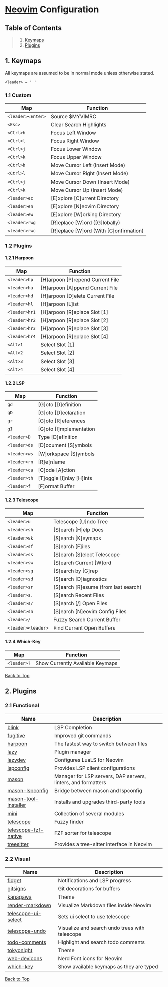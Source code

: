# [Neovim](https://github.com/neovim/neovim) Configuration

## Table of Contents

> 1. [Keymaps](#1-keymaps)
> 2. [Plugins](#2-plugins)

## 1. Keymaps

All keymaps are assumed to be in normal mode unless otherwise stated.

`<leader> = ' '`

### 1.1 Custom

| Map | Function |
|-|-|
| `<leader><Enter>` | Source $MYVIMRC |
| `<Esc>` | Clear Search Highlights |
| `<Ctrl>h` | Focus Left Window |
| `<Ctrl>l` | Focus Right Window |
| `<Ctrl>j` | Focus Lower Window |
| `<Ctrl>k` | Focus Upper Window |
| `<Ctrl>h` | Move Cursor Left (Insert Mode) |
| `<Ctrl>l` | Move Cursor Right (Insert Mode) |
| `<Ctrl>j` | Move Cursor Down (Insert Mode) |
| `<Ctrl>k` | Move Cursor Up (Insert Mode) |
| `<leader>ec` | [E]xplore [C]urrent Directory |
| `<leader>en` | [E]xplore [N]eovim Directory |
| `<leader>ew` | [E]xplore [W]orking Directory |
| `<leader>rwg` | [R]eplace [W]ord ([G]lobally) |
| `<leader>rwc` | [R]eplace [W]ord (With [C]onfirmation) |

### 1.2 Plugins

#### 1.2.1 Harpoon

| Map | Function |
|-|-|
| `<leader>hp` | [H]arpoon [P]repend Current File |
| `<leader>ha` | [H]arpoon [A]ppend Current File |
| `<leader>hd` | [H]arpoon [D]elete Current File |
| `<leader>hl` | [H]arpoon [L]ist |
| `<leader>hr1` | [H]arpoon [R]eplace Slot [1] |
| `<leader>hr2` | [H]arpoon [R]eplace Slot [2] |
| `<leader>hr3` | [H]arpoon [R]eplace Slot [3] |
| `<leader>hr4` | [H]arpoon [R]eplace Slot [4] |
| `<Alt>1` | Select Slot [1] |
| `<Alt>2` | Select Slot [2] |
| `<Alt>3` | Select Slot [3] |
| `<Alt>4` | Select Slot [4] |

#### 1.2.2 LSP

| Map | Function |
|-|-|
| `gd` | [G]oto [D]efinition |
| `gD` | [G]oto [D]eclaration |
| `gr` | [G]oto [R]eferences |
| `gI` | [G]oto [I]mplementation |
| `<leader>D` | Type [D]efinition |
| `<leader>ds` | [D]ocument [S]ymbols |
| `<leader>ws` | [W]orkspace [S]ymbols |
| `<leader>rn` | [R]e[n]ame |
| `<leader>ca` | [C]ode [A]ction |
| `<leader>th` | [T]oggle [I]nlay [H]ints |
| `<leader>f` | [F]ormat Buffer |

#### 1.2.3 Telescope

| Map | Function |
|-|-|
| `<leader>u` | Telescope [U]ndo Tree |
| `<leader>sh` | [S]earch [H]elp Docs |
| `<leader>sk` | [S]earch [K]eymaps |
| `<leader>sf` | [S]earch [F]iles |
| `<leader>ss` | [S]earch [S]elect Telescope |
| `<leader>sw` | [S]earch Current [W]ord |
| `<leader>sg` | [S]earch by [G]rep |
| `<leader>sd` | [S]earch [D]iagnostics |
| `<leader>sr` | [S]earch [R]esume (from last search) |
| `<leader>s.` | [S]earch Recent Files |
| `<leader>s/` | [S]earch [/] Open Files |
| `<leader>sn` | [S]earch [N]eovim Config Files |
| `<leader>/` | Fuzzy Search Current Buffer |
| `<leader><leader>` | Find Current Open Buffers |

#### 1.2.4 Which-Key

| Map | Function |
|-|-|
| `<leader>?` | Show Currently Available Keymaps |

[Back to Top](#neovim-configuration)

## 2. Plugins

### 2.1 Functional

| Name | Description |
|-|-|
| [blink](https://github.com/Saghen/blink.cmp) | LSP Completion |
| [fugitive](https://github.com/tpope/vim-fugitive) | Improved git commands |
| [harpoon](https://github.com/ThePrimeagen/harpoon) | The fastest way to switch between files |
| [lazy](https://github.com/folke/lazy.nvim) | Plugin manager |
| [lazydev](https://github.com/folke/lazydev.nvim) | Configures LuaLS for Neovim |
| [lspconfig](https://github.com/neovim/nvim-lspconfig) | Provides LSP client configurations |
| [mason](https://github.com/williamboman/mason.nvim) | Manager for LSP servers, DAP servers, linters, and formatters |
| [mason-lspconfig](https://github.com/williamboman/mason-lspconfig.nvim) | Bridge between mason and lspconfig |
| [mason-tool-installer](https://github.com/WhoIsSethDaniel/mason-tool-installer.nvim) | Installs and upgrades third-party tools |
| [mini](https://github.com/echasnovski/mini.nvim) | Collection of several modules |
| [telescope](https://github.com/nvim-telescope/telescope.nvim) | Fuzzy finder |
| [telescope-fzf-native](https://github.com/nvim-telescope/telescope-fzf-native.nvim) | FZF sorter for telescope |
| [treesitter](https://github.com/nvim-treesitter/nvim-treesitter) | Provides a tree-sitter interface in Neovim |

### 2.2 Visual

| Name | Description |
|-|-|
| [fidget](https://github.com/j-hui/fidget.nvim) | Notifications and LSP progress |
| [gitsigns](https://github.com/lewis6991/gitsigns.nvim) | Git decorations for buffers |
| [kanagawa](https://github.com/rebelot/kanagawa.nvim) | Theme |
| [render-markdown](https://github.com/MeanderingProgrammer/render-markdown.nvim) | Visualize Markdown files inside Neovim |
| [telescope-ui-select](https://github.com/nvim-telescope/telescope-ui-select.nvim) | Sets ui select to use telescope |
| [telescope-undo](https://github.com/debugloop/telescope-undo.nvim) | Visualize and search undo trees with telescope |
| [todo-comments](https://github.com/folke/todo-comments.nvim) | Highlight and search todo comments |
| [tokyonight](https://github.com/folke/tokyonight.nvim) | Theme |
| [web-devicons](https://github.com/nvim-tree/nvim-web-devicons) | Nerd Font icons for Neovim |
| [which-key](https://github.com/folke/which-key.nvim) | Show available keymaps as they are typed |

[Back to Top](#neovim-configuration)
